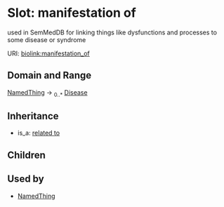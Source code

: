 # Slot: manifestation of


used in SemMedDB for linking things like dysfunctions and processes to some disease or syndrome

URI: [biolink:manifestation_of](https://w3id.org/biolink/vocab/manifestation_of)
## Domain and Range

[NamedThing](NamedThing.md) ->  <sub>0..*</sub> [Disease](Disease.md)
## Inheritance

 *  is_a: [related to](related_to.md)
## Children

## Used by

 * [NamedThing](NamedThing.md)
